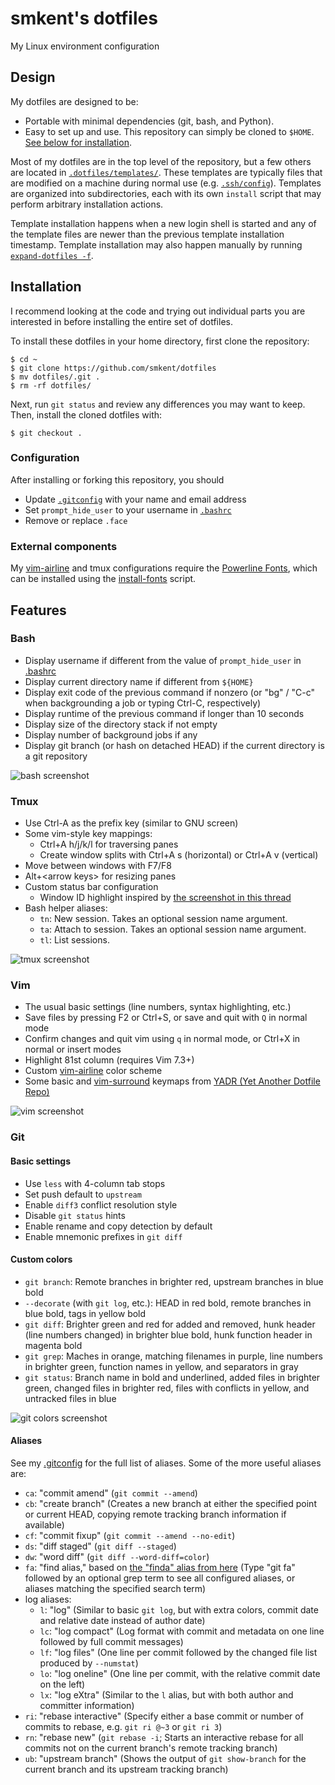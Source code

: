 # smkent's dotfiles

My Linux environment configuration

## Design

My dotfiles are designed to be:
* Portable with minimal dependencies (git, bash, and Python).
* Easy to set up and use. This repository can simply be cloned to `$HOME`. [See
below for installation](#installation).

Most of my dotfiles are in the top level of the repository, but a few others
are located in [`.dotfiles/templates/`](/.dotfiles/templates/). These templates
are typically files that are modified on a machine during normal use (e.g.
[`.ssh/config`](/.dotfiles/templates/ssh/config_append)). Templates are
organized into subdirectories, each with its own `install` script that may
perform arbitrary installation actions.

Template installation happens when a new login shell is started and any of the
template files are newer than the previous template installation timestamp.
Template installation may also happen manually by running
[`expand-dotfiles -f`](/.dotfiles/bin/expand-dotfiles).

## Installation

I recommend looking at the code and trying out individual parts you are
interested in before installing the entire set of dotfiles.

To install these dotfiles in your home directory, first clone the repository:

```shell
$ cd ~
$ git clone https://github.com/smkent/dotfiles
$ mv dotfiles/.git .
$ rm -rf dotfiles/
```

Next, run `git status` and review any differences you may want to keep. Then,
install the cloned dotfiles with:

```shell
$ git checkout .
```

### Configuration

After installing or forking this repository, you should

* Update [`.gitconfig`](/.gitconfig) with your name and email address
* Set `prompt_hide_user` to your username in [`.bashrc`](/.bashrc)
* Remove or replace `.face`

### External components

My [vim-airline](https://github.com/vim-airline/vim-airline) and tmux
configurations require the [Powerline
Fonts](https://github.com/powerline/fonts), which can be installed using the
[install-fonts](/.dotfiles/bin/install-fonts) script.

## Features

### Bash

* Display username if different from the value of `prompt_hide_user` in
[.bashrc](/.bashrc)
* Display current directory name if different from `${HOME}`
* Display exit code of the previous command if nonzero (or "bg" / "C-c" when
backgrounding a job or typing Ctrl-C, respectively)
* Display runtime of the previous command if longer than 10 seconds
* Display size of the directory stack if not empty
* Display number of background jobs if any
* Display git branch (or hash on detached HEAD) if the current directory is a
git repository

![bash screenshot](/.dotfiles/img/screenshot-bashrc.png)

### Tmux

* Use Ctrl-A as the prefix key (similar to GNU screen)
* Some vim-style key mappings:
  * Ctrl+A h/j/k/l for traversing panes
  * Create window splits with Ctrl+A s (horizontal) or Ctrl+A v (vertical)
* Move between windows with F7/F8
* Alt+&lt;arrow keys&gt; for resizing panes
* Custom status bar configuration
  * Window ID highlight inspired by [the screenshot in this
thread](http://crunchbang.org/forums/viewtopic.php?id=20504)
* Bash helper aliases:
  * `tn`: New session. Takes an optional session name argument.
  * `ta`: Attach to session. Takes an optional session name argument.
  * `tl`: List sessions.

![tmux screenshot](/.dotfiles/img/screenshot-tmux.png)

### Vim

* The usual basic settings (line numbers, syntax highlighting, etc.)
* Save files by pressing F2 or Ctrl+S, or save and quit with `Q` in normal mode
* Confirm changes and quit vim using `q` in normal mode, or Ctrl+X in normal or
insert modes
* Highlight 81st column (requires Vim 7.3+)
* Custom [vim-airline](https://github.com/vim-airline/vim-airline) color scheme
* Some basic and [vim-surround](https://github.com/tpope/vim-surround) keymaps
from [YADR (Yet Another Dotfile Repo)](https://github.com/skwp/dotfiles/)

![vim screenshot](/.dotfiles/img/screenshot-vim.png)

### Git

#### Basic settings

* Use `less` with 4-column tab stops
* Set push default to `upstream`
* Enable `diff3` conflict resolution style
* Disable `git status` hints
* Enable rename and copy detection by default
* Enable mnemonic prefixes in `git diff`

#### Custom colors

* `git branch`: Remote branches in brighter red, upstream branches in blue bold
* `--decorate` (with `git log`, etc.): HEAD in red bold, remote branches in
blue bold, tags in yellow bold
* `git diff`: Brighter green and red for added and removed, hunk header (line
numbers changed) in brighter blue bold, hunk function header in magenta bold
* `git grep`: Maches in orange, matching filenames in purple, line numbers in
brighter green, function names in yellow, and separators in gray
* `git status`: Branch name in bold and underlined, added files in brighter
green, changed files in brighter red, files with conflicts in yellow, and
untracked files in blue

![git colors screenshot](/.dotfiles/img/screenshot-git-colors.png)

#### Aliases

See my [.gitconfig](/.gitconfig) for the full list of aliases. Some of the
more useful aliases are:

* `ca`: "commit amend" (`git commit --amend`)
* `cb`: "create branch" (Creates a new branch at either the specified point or
current HEAD, copying remote tracking branch information if available)
* `cf`: "commit fixup" (`git commit --amend --no-edit`)
* `ds`: "diff staged" (`git diff --staged`)
* `dw`: "word diff" (`git diff --word-diff=color`)
* `fa`: "find alias," based on [the "finda" alias from
here](http://brettterpstra.com/2014/08/04/shell-tricks-one-git-alias-to-rule-them-all/)
(Type "git fa" followed by an optional grep term to see all configured aliases,
or aliases matching the specified search term)
* log aliases:
  * `l`: "log" (Similar to basic `git log`, but with extra colors, commit date
and relative date instead of author date)
  * `lc`: "log compact" (Log format with commit and metadata on one line
followed by full commit messages)
  * `lf`: "log files" (One line per commit followed by the changed file list
produced by `--numstat`)
  * `lo`: "log oneline" (One line per commit, with the relative commit date on
the left)
  * `lx`: "log eXtra" (Similar to the `l` alias, but with both author and
committer information)
* `ri`: "rebase interactive" (Specify either a base commit or number of commits
to rebase, e.g. `git ri @~3` or `git ri 3`)
* `rn`: "rebase new" (`git rebase -i`; Starts an interactive rebase for all
commits not on the current branch's remote tracking branch)
* `ub`: "upstream branch" (Shows the output of `git show-branch` for the
current branch and its upstream tracking branch)
